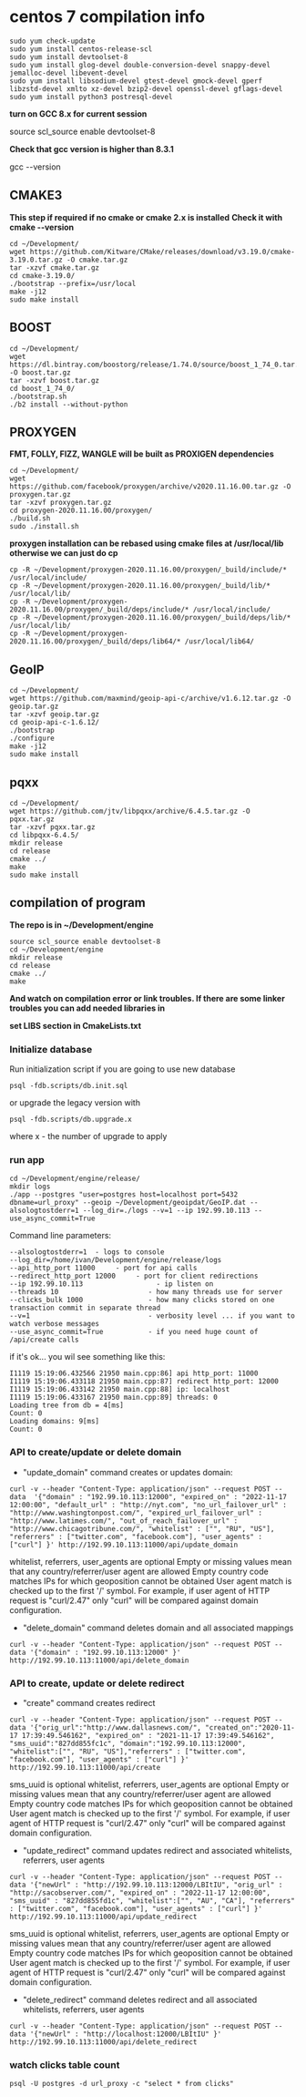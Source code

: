 # centos 7 compilation info

```
sudo yum check-update
sudo yum install centos-release-scl
sudo yum install devtoolset-8
sudo yum install glog-devel double-conversion-devel snappy-devel jemalloc-devel libevent-devel
sudo yum install libsodium-devel gtest-devel gmock-devel gperf libzstd-devel xmlto xz-devel bzip2-devel openssl-devel gflags-devel
sudo yum install python3 postresql-devel
```

**turn on GCC 8.x for current session**

source scl_source enable devtoolset-8 

**Check that gcc version is higher than 8.3.1**

gcc --version


## CMAKE3   
**This step if required if no cmake or cmake 2.x is installed**
**Check it with cmake --version**

```
cd ~/Development/
wget https://github.com/Kitware/CMake/releases/download/v3.19.0/cmake-3.19.0.tar.gz -O cmake.tar.gz
tar -xzvf cmake.tar.gz
cd cmake-3.19.0/
./bootstrap --prefix=/usr/local
make -j12
sudo make install
```

## BOOST
```
cd ~/Development/
wget https://dl.bintray.com/boostorg/release/1.74.0/source/boost_1_74_0.tar.gz -O boost.tar.gz 
tar -xzvf boost.tar.gz
cd boost_1_74_0/
./bootstrap.sh
./b2 install --without-python 
```

## PROXYGEN
**FMT, FOLLY, FIZZ, WANGLE will be built as PROXIGEN dependencies**
```
cd ~/Development/
wget https://github.com/facebook/proxygen/archive/v2020.11.16.00.tar.gz -O proxygen.tar.gz
tar -xzvf proxygen.tar.gz
cd proxygen-2020.11.16.00/proxygen/
./build.sh
sudo ./install.sh
```
**proxygen installation can be rebased using cmake files at /usr/local/lib**
**otherwise we can just do cp**
```
cp -R ~/Development/proxygen-2020.11.16.00/proxygen/_build/include/* /usr/local/include/
cp -R ~/Development/proxygen-2020.11.16.00/proxygen/_build/lib/* /usr/local/lib/
cp -R ~/Development/proxygen-2020.11.16.00/proxygen/_build/deps/include/* /usr/local/include/
cp -R ~/Development/proxygen-2020.11.16.00/proxygen/_build/deps/lib/* /usr/local/lib/
cp -R ~/Development/proxygen-2020.11.16.00/proxygen/_build/deps/lib64/* /usr/local/lib64/
```

## GeoIP
```
cd ~/Development/
wget https://github.com/maxmind/geoip-api-c/archive/v1.6.12.tar.gz -O geoip.tar.gz
tar -xzvf geoip.tar.gz
cd geoip-api-c-1.6.12/
./bootstrap
./configure
make -j12
sudo make install
```

## pqxx
```
cd ~/Development/
wget https://github.com/jtv/libpqxx/archive/6.4.5.tar.gz -O pqxx.tar.gz
tar -xzvf pqxx.tar.gz
cd libpqxx-6.4.5/
mkdir release
cd release
cmake ../
make
sudo make install
```

## compilation of program
**The repo is in ~/Development/engine**
```
source scl_source enable devtoolset-8 
cd ~/Development/engine
mkdir release
cd release
cmake ../
make
```
**And watch on compilation error or link troubles.
If there are some linker troubles you can add needed libraries in** 

**set LIBS section in CmakeLists.txt**

### Initialize database
Run initialization script if you are going to use new database
```
psql -fdb.scripts/db.init.sql
```
or upgrade the legacy version with 
```
psql -fdb.scripts/db.upgrade.x  
```
where x - the number of upgrade to apply

### run app

```
cd ~/Development/engine/release/
mkdir logs
./app --postgres "user=postgres host=localhost port=5432 dbname=url_proxy" --geoip ~/Development/geoipdat/GeoIP.dat --alsologtostderr=1 --log_dir=./logs --v=1 --ip 192.99.10.113 --use_async_commit=True
```

Command line parameters:
```
--alsologtostderr=1  - logs to console
--log_dir=/home/ivan/Development/engine/release/logs
--api_http_port 11000     - port for api calls
--redirect_http_port 12000     - port for client redirections
--ip 192.99.10.113                  - ip listen on
--threads 10                      - how many threads use for server
--clicks_bulk 1000                - how many clicks stored on one transaction commit in separate thread
--v=1                             - verbosity level ... if you want to watch verbose messages
--use_async_commit=True			  - if you need huge count of /api/create calls
```

if it's ok... you wil see something like this:
```
I1119 15:19:06.432566 21950 main.cpp:86] api http_port: 11000
I1119 15:19:06.433118 21950 main.cpp:87] redirect http_port: 12000
I1119 15:19:06.433142 21950 main.cpp:88] ip: localhost
I1119 15:19:06.433167 21950 main.cpp:89] threads: 0
Loading tree from db = 4[ms]
Count: 0
Loading domains: 9[ms]
Count: 0
```

### API to create/update or delete domain

* "update_domain" command creates or updates domain:

```
curl -v --header "Content-Type: application/json" --request POST --data  '{"domain" : "192.99.10.113:12000", "expired_on" : "2022-11-17 12:00:00", "default_url" : "http://nyt.com", "no_url_failover_url" : "http://www.washingtonpost.com/", "expired_url_failover_url" : "http://www.latimes.com/", "out_of_reach_failover_url" : "http://www.chicagotribune.com/", "whitelist" : ["", "RU", "US"], "referrers" : ["twitter.com", "facebook.com"], "user_agents" : ["curl"] }' http://192.99.10.113:11000/api/update_domain
```
whitelist, referrers, user_agents  are optional
Empty or missing values mean that any country/referrer/user agent are allowed
Empty country code matches IPs for which geoposition cannot be obtained
User agent match is checked up to the first '/' symbol.   For example, if user agent of HTTP request is "curl/2.47" only "curl" will be compared against domain configuration.

* "delete_domain" command deletes domain and all associated mappings
```
curl -v --header "Content-Type: application/json" --request POST --data '{"domain" : "192.99.10.113:12000" }' http://192.99.10.113:11000/api/delete_domain
```

### API to create, update or delete redirect

* "create" command creates redirect

```
curl -v --header "Content-Type: application/json" --request POST --data '{"orig_url":"http://www.dallasnews.com/", "created_on":"2020-11-17 17:39:49.546162", "expired_on" : "2021-11-17 17:39:49.546162", "sms_uuid":"827dd855fc1c", "domain":"192.99.10.113:12000", "whitelist":["", "RU", "US"],"referrers" : ["twitter.com", "facebook.com"], "user_agents" : ["curl"] }' http://192.99.10.113:11000/api/create
```
sms_uuid is optional
whitelist, referrers, user_agents  are optional
Empty or missing values mean that any country/referrer/user agent are allowed
Empty country code matches IPs for which geoposition cannot be obtained
User agent match is checked up to the first '/' symbol.   For example, if user agent of HTTP request is "curl/2.47" only "curl" will be compared against domain configuration.

* "update_redirect" command updates redirect and associated whitelists, referrers, user agents

```
curl -v --header "Content-Type: application/json" --request POST --data '{"newUrl" : "http://192.99.10.113:12000/LBItIU", "orig_url" : "http://sacobserver.com/", "expired_on" : "2022-11-17 12:00:00", "sms_uuid" : "827dd855fd1c", "whitelist":["", "AU", "CA"], "referrers" : ["twitter.com", "facebook.com"], "user_agents" : ["curl"] }' http://192.99.10.113:11000/api/update_redirect
```
sms_uuid is optional
whitelist, referrers, user_agents  are optional
Empty or missing values mean that any country/referrer/user agent are allowed
Empty country code matches IPs for which geoposition cannot be obtained
User agent match is checked up to the first '/' symbol.   For example, if user agent of HTTP request is "curl/2.47" only "curl" will be compared against domain configuration.

* "delete_redirect" command deletes redirect and all associated whitelists, referrers, user agents

```
curl -v --header "Content-Type: application/json" --request POST --data '{"newUrl" : "http://localhost:12000/LBItIU" }' http://192.99.10.113:11000/api/delete_redirect
```

### watch clicks table count

```
psql -U postgres -d url_proxy -c "select * from clicks"
```

